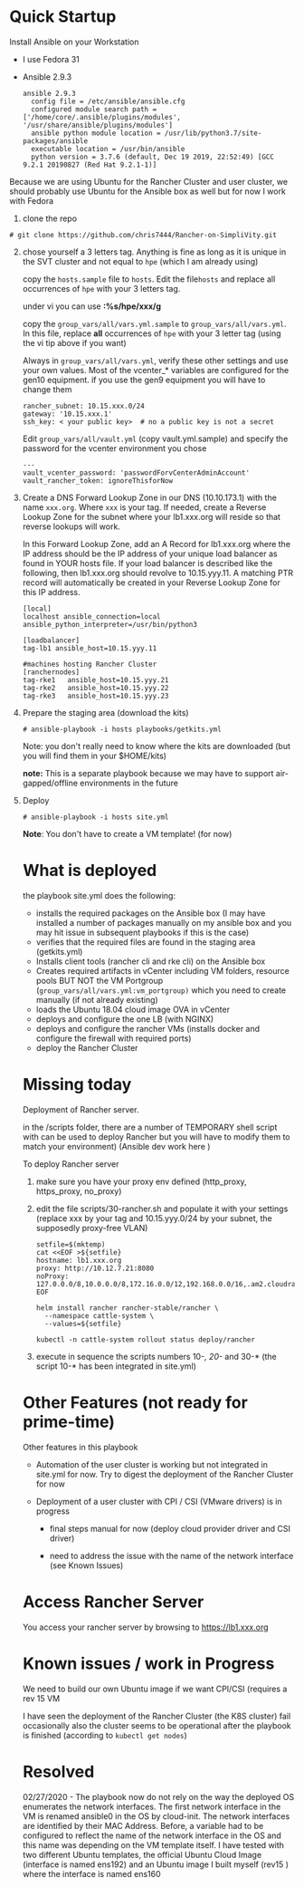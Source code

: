 # Quick Startup

Install Ansible on your Workstation

- I use Fedora 31

- Ansible 2.9.3

  ```
  ansible 2.9.3
    config file = /etc/ansible/ansible.cfg
    configured module search path = ['/home/core/.ansible/plugins/modules', '/usr/share/ansible/plugins/modules']
    ansible python module location = /usr/lib/python3.7/site-packages/ansible
    executable location = /usr/bin/ansible
    python version = 3.7.6 (default, Dec 19 2019, 22:52:49) [GCC 9.2.1 20190827 (Red Hat 9.2.1-1)]
  
  ```

Because we are using Ubuntu for the Rancher Cluster and user cluster, we should probably use Ubuntu for the Ansible box as well but for now I work with Fedora

1.  clone the repo

   ```
   # git clone https://github.com/chris7444/Rancher-on-SimpliVity.git
   ```

2. chose yourself a 3 letters tag. Anything is fine as long as it is unique in the SVT cluster and not equal to `hpe` (which I am already using)

   copy the `hosts.sample` file to `hosts`. Edit the file`hosts` and replace all occurrences of `hpe` with your 3 letters tag.

   under vi you can use **:%s/hpe/xxx/g**

   copy the `group_vars/all/vars.yml.sample` to `group_vars/all/vars.yml`. In this file, replace **all** occurrences of `hpe` with your 3 letter tag (using the vi tip above if you want)

   Always in `group_vars/all/vars.yml`, verify these other settings and use your own values. Most of the vcenter_* variables are configured for the gen10 equipment. if you use the gen9 equipment you will have to change them

   ```
   rancher_subnet: 10.15.xxx.0/24
   gateway: '10.15.xxx.1'
   ssh_key: < your public key>  # no a public key is not a secret
   
   ```

   Edit `group_vars/all/vault.yml` (copy vault.yml.sample) and specify the password for the vcenter environment you chose

   ```
   ---
   vault_vcenter_password: 'passwordForvCenterAdminAccount'
   vault_rancher_token: ignoreThisforNow
   ```

   

3. Create a DNS Forward Lookup Zone in our DNS (10.10.173.1) with the name `xxx.org`. Where `xxx` is your tag.  If needed, create a Reverse Lookup Zone for the subnet where your lb1.xxx.org will reside so that reverse lookups will work.

   In this Forward Lookup Zone, add an A Record for lb1.xxx.org where the IP address should be the IP address of your unique load balancer as found in YOUR hosts file. If your load balancer is described like the following, then lb1.xxx.org should revolve to 10.15.yyy.11. A matching PTR record will automatically be created in your Reverse Lookup Zone for this IP address.

   ```
   [local]
   localhost ansible_connection=local ansible_python_interpreter=/usr/bin/python3
   
   [loadbalancer]
   tag-lb1 ansible_host=10.15.yyy.11
   
   #machines hosting Rancher Cluster
   [ranchernodes]
   tag-rke1   ansible_host=10.15.yyy.21
   tag-rke2   ansible_host=10.15.yyy.22
   tag-rke3   ansible_host=10.15.yyy.23
   ```

4. Prepare the staging area (download the kits)

   ```
   # ansible-playbook -i hosts playbooks/getkits.yml
   ```

   Note: you don't really need to know where the kits are downloaded (but you will find them in your $HOME/kits)

   **note:** This is a separate playbook because we may have to support air-gapped/offline environments in the future

5. Deploy

   ```
   # ansible-playbook -i hosts site.yml
   ```

   **Note**: You don't have to create a VM template! (for now)

   # What is deployed

   the playbook site.yml does the following:

   - installs the required packages on the Ansible box (I may have installed a number of packages manually on my ansible box and you may hit issue in subsequent playbooks if this is the case)
   - verifies that the required files are found in the staging area (getkits.yml)
   - Installs client tools (rancher cli and rke cli) on the Ansible box
   - Creates required artifacts in vCenter including VM folders,  resource pools BUT NOT the VM Portgroup (`group_vars/all/vars.yml:vm_portgroup)` which you need to create manually (if not already existing)
   - loads the Ubuntu 18.04 cloud image OVA in vCenter
   - deploys and configure the one LB (with NGINX)
   - deploys and configure the rancher VMs (installs docker and configure the firewall with required ports)
   - deploy the Rancher Cluster

   # Missing today

   Deployment of Rancher server.

   in the <repo>/scripts folder, there are a number of TEMPORARY shell script with can be used to deploy Rancher but you will have to modify them to match your environment) (Ansible dev work here )

   To deploy Rancher server

   1. make sure you have your proxy env defined (http_proxy, https_proxy, no_proxy)

   2. edit  the file scripts/30-rancher.sh and populate it with your settings (replace xxx by your tag and 10.15.yyy.0/24 by your subnet, the supposedly proxy-free VLAN)

      ```
      setfile=$(mktemp)
      cat <<EOF >${setfile}
      hostname: lb1.xxx.org
      proxy: http://10.12.7.21:8080
      noProxy: 127.0.0.0/8,10.0.0.0/8,172.16.0.0/12,192.168.0.0/16,.am2.cloudra.local,.xxx.org,10.15.yyy.0/24
      EOF

      helm install rancher rancher-stable/rancher \
        --namespace cattle-system \
        --values=${setfile}

      kubectl -n cattle-system rollout status deploy/rancher
      ```

   3. execute in sequence the scripts numbers 10-*, 20-* and 30-* (the script 10-* has been integrated in site.yml)

   # Other Features (not ready for prime-time)

   Other features in this playbook

   - Automation of the user cluster is working but not integrated in site.yml for now. Try to digest the deployment of the Rancher Cluster for now

   - Deployment of a user cluster with CPI / CSI (VMware drivers) is in progress

     - final steps manual for now (deploy cloud provider driver and CSI driver)

     - need to address the issue with the name of the network interface (see Known Issues)

   # Access Rancher Server

   You access your rancher server by browsing to https://lb1.xxx.org

   # Known issues / work in Progress

   We need to build our own Ubuntu image if we want CPI/CSI (requires a rev 15 VM
   
   I have seen the deployment of the Rancher Cluster (the K8S cluster) fail occasionally also the cluster seems to be operational after the playbook is finished (according to `kubectl get nodes`)
   

   # Resolved
   
   02/27/2020 - The playbook now do not rely on  the way the deployed OS enumerates the network interfaces. The first network interface in the VM is renamed ansible0 in the OS by cloud-init. The network interfaces are identified by their MAC Address.  Before, a variable had to be configured to reflect the name of the network interface in the OS and this name was depending on the VM template itself. I have tested with two different Ubuntu templates, the official Ubuntu Cloud Image (interface is named ens192) and an Ubuntu image I built myself (rev15 ) where the interface is named ens160
